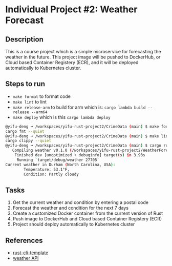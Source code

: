 # Individual Project #2: Weather Forecast


## Description

This is a course project which is a simple microservice for forecasting the weather in the future. This project image will be pushed to DockerHub, or Cloud based Container Registery (ECR), and it will be deployed automatically to Kubernetes cluster.

## Steps to run

- `make format` to format code
- `make lint` to lint
- `make release-arm` to build for arm which is: `cargo lambda build --release --arm64`
- `make deploy` which is this `cargo lambda deploy`

```bash
@yifu-deng ➜ /workspaces/yifu-rust-project2/CrimeData (main) $ make format
cargo fmt --quiet
@yifu-deng ➜ /workspaces/yifu-rust-project2/CrimeData (main) $ make lint
cargo clippy --quiet
@yifu-deng ➜ /workspaces/yifu-rust-project2/CrimeData (main) $ cargo run 27705
   Compiling weather v0.1.0 (/workspaces/yifu-rust-project2/WeatherForecast)
    Finished dev [unoptimized + debuginfo] target(s) in 3.93s
     Running `target/debug/weather 27705`
Current weather in Durham (North Carolina, USA): 
        Temperature: 53.1°F, 
        Condition: Partly cloudy
```

## Tasks

1. Get the current weather and condition by entering a postal code
2. Forecast the weather and condition for the next 7 days
3. Create a customized Docker container from the current version of Rust
4. Push image to DockerHub and Cloud based Container Registery (ECR)
5. Project should deploy automatically to Kubernetes cluster

## References

- [rust-cli-template](https://github.com/kbknapp/rust-cli-template)
- [weather API](https://www.weatherapi.com/my/)
